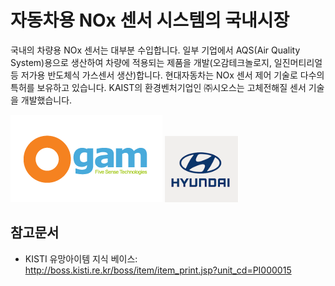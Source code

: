 # 자동차용 NOx 센서 시스템의 국내시장

국내의 차량용 NOx 센서는 대부분 수입합니다. 
일부 기업에서 AQS(Air Quality System)용으로 생산하여 차량에 적용되는 제품을 개발(오감테크놀로지, 일진머티리얼 등 저가용 반도체식 가스센서 생산)합니다.
현대자동차는 NOx 센서 제어 기술로 다수의 특허를 보유하고 있습니다.
KAIST의 환경벤처기업인 ㈜시오스는 고체전해질 센서 기술을 개발했습니다.

![](./images/자동차용NOx센서시스템_Q13_1_2.PNG)
![](./images/자동차용NOx센서시스템_Q13_1_2_.PNG)

## 참고문서
- KISTI 유망아이템 지식 베이스: http://boss.kisti.re.kr/boss/item/item_print.jsp?unit_cd=PI000015